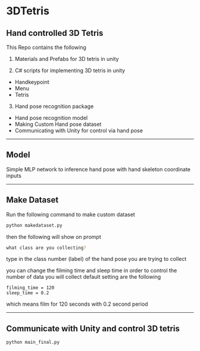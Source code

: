 # 3DTetris
## Hand controlled 3D Tetris
This Repo contains the following
1. Materials and Prefabs for 3D tetris in unity

2. C# scripts for implementing 3D tetris in unity
* Handkeypoint
* Menu
* Tetris

3. Hand pose recognition package
* Hand pose recognition model
* Making Custom Hand pose dataset
* Communicating with Unity for control via hand pose

---
## Model
Simple MLP network to inference hand pose with hand skeleton coordinate inputs

---
## Make Dataset
Run the following command to make custom dataset

```sh
python makedataset.py 
```
then the following will show on prompt
```sh
what class are you collecting?
```
type in the class number (label) of the hand pose you are trying to collect

you can change the filming time and sleep time in order to control the number of data you will collect
default setting are the following 
```
filming_time = 120
sleep_time = 0.2
```
which means film for 120 seconds with 0.2 second period


---
## Communicate with Unity and control 3D tetris
```sh
python main_final.py
```
